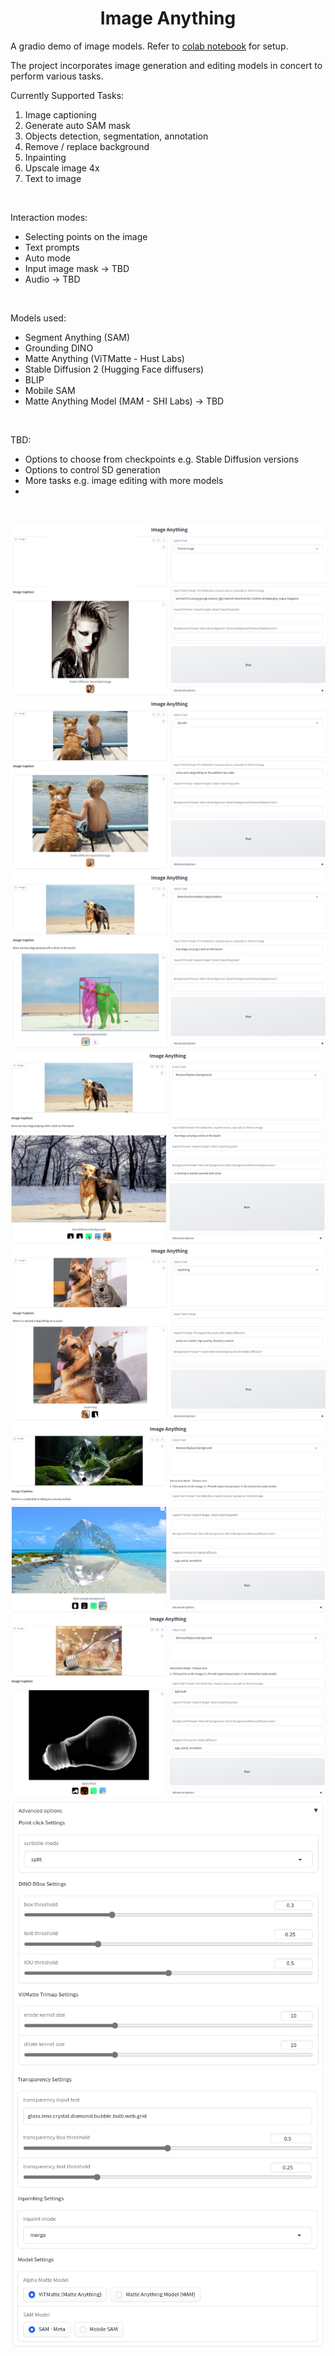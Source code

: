 #  <center>Image Anything
A gradio demo of image models. Refer to [colab notebook](image-anything.ipynb) for setup.

The project incorporates image generation and editing models in concert to perform various tasks.  


Currently Supported Tasks:  
1. Image captioning
2. Generate auto SAM mask
3. Objects detection, segmentation, annotation
4. Remove / replace background
5. Inpainting
6. Upscale image 4x
7. Text to image  
</br>

Interaction modes:
* Selecting points on the image
* Text prompts
* Auto mode
* Input image mask -> TBD
* Audio -> TBD  
</br>

Models used:
* Segment Anything (SAM)
* Grounding DINO
* Matte Anything (ViTMatte - Hust Labs)
* Stable Diffusion 2 (Hugging Face diffusers)
* BLIP
* Mobile SAM
* Matte Anything Model (MAM - SHI Labs) -> TBD  
</br>

TBD: 
* Options to choose from checkpoints e.g. Stable Diffusion versions
* Options to control SD generation
* More tasks e.g. image editing with more models
* 

</br>

![txt2img](assets/text2img.png)
![upscale](assets/upscale.png)
![ann1](assets/ann1.png)
![bg1](assets/bg1.png)
![inpaint](assets/inpaint.png)
![transp1](assets/transp1.png)
![transp2](assets/transp2.png)
![set1](assets/settings1.png) ![set2](assets/settings2.png)
